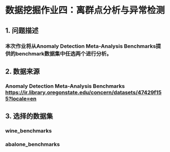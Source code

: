 # 数据挖掘作业四：离群点分析与异常检测

## 1. 问题描述

### 本次作业将从Anomaly Detection Meta-Analysis Benchmarks提供的benchmark数据集中任选两个进行分析。

## 2. 数据来源

### Anomaly Detection Meta-Analysis Benchmarks https://ir.library.oregonstate.edu/concern/datasets/47429f155?locale=en
## 3. 选择的数据集
### wine_benchmarks
### abalone_benchmarks
